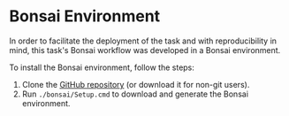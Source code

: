 # Bonsai Environment

In order to facilitate the deployment of the task and with reproducibility in mind, this task's Bonsai workflow was developed in a Bonsai environment.

To install the Bonsai environment, follow the steps:
1. Clone the [GitHub repository](https://github.com/fchampalimaud/CDC.SoundLateralizationTask) (or download it for non-git users).
2. Run `./bonsai/Setup.cmd` to download and generate the Bonsai environment.